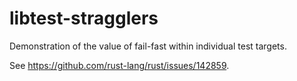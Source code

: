# libtest-stragglers

Demonstration of the value of fail-fast within individual test targets.

See <https://github.com/rust-lang/rust/issues/142859>.
